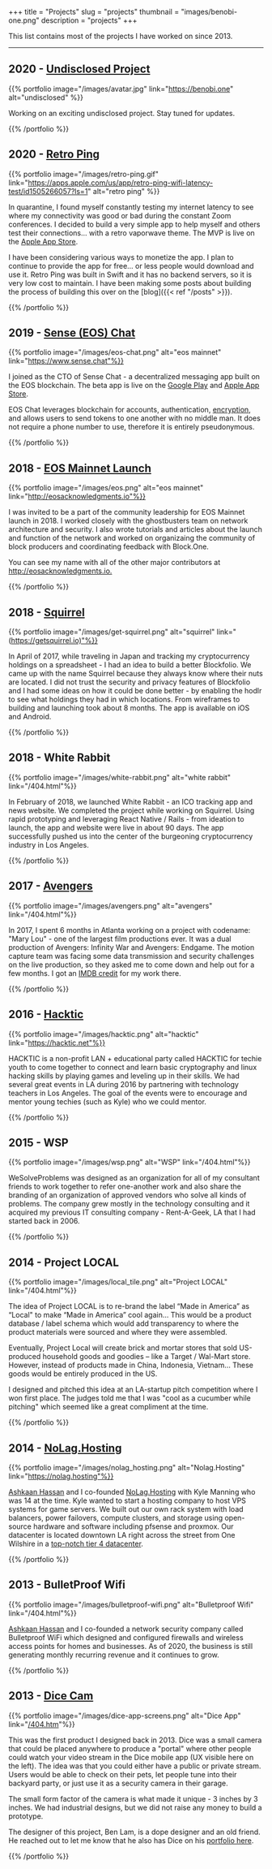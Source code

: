 +++
title = "Projects"
slug = "projects"
thumbnail = "images/benobi-one.png"
description = "projects"
+++

This list contains most of the projects I have worked on since 2013.

---------------------------
## 2020 - [Undisclosed Project](https://benobi.one)

{{% portfolio image="/images/avatar.jpg" link="https://benobi.one"  alt="undisclosed" %}}

Working on an exciting undisclosed project. Stay tuned for updates.

{{% /portfolio %}}

## 2020 - [Retro Ping](https://apps.apple.com/us/app/retro-ping-wifi-latency-test/id1505266057?ls=1)

{{% portfolio image="/images/retro-ping.gif" link="https://apps.apple.com/us/app/retro-ping-wifi-latency-test/id1505266057?ls=1"  alt="retro ping" %}}

In quarantine, I found myself constantly testing my internet latency to see where my connectivity was good or bad during the constant Zoom conferences. I decided to build a very simple app to help myself and others test their connections... with a retro vaporwave theme. The MVP is live on the [Apple App Store](https://apps.apple.com/us/app/retro-ping-wifi-latency-test/id1505266057?ls=1).

I have been considering various ways to monetize the app. I plan to continue to provide the app for free... or less people would download and use it. Retro Ping was built in Swift and it has no backend servers, so it is very low cost to maintain. I have been making some posts about building the process of building this over on the [blog]({{< ref "/posts" >}}).

{{% /portfolio %}}

## 2019 - [Sense (EOS) Chat](https://www.sense.chat)

{{% portfolio image="/images/eos-chat.png" alt="eos mainnet" link="https://www.sense.chat"%}}

I joined as the CTO of Sense Chat - a decentralized messaging app built on the EOS blockchain. The beta app is live on the [Google Play](https://play.google.com/store/apps/details?id=com.makesense.sensechat&hl=en_GB) and [Apple App Store](https://apps.apple.com/us/app/sense-chat/id1434117290).

EOS Chat leverages blockchain for accounts, authentication, [encryption](https://medium.com/sensechat/sense-chat-tech-c91295caf632), and allows users to send tokens to one another with no middle man. It does not require a phone number to use, therefore it is entirely pseudonymous.

{{% /portfolio %}}

## 2018 - [EOS Mainnet Launch](http://eosacknowledgments.io)

{{% portfolio image="/images/eos.png" alt="eos mainnet" link="<http://eosacknowledgments.io"%}}>

I was invited to be a part of the community leadership for EOS Mainnet launch in 2018. I worked closely with the ghostbusters team on network architecture and security. I also wrote tutorials and articles about the launch and function of the network and worked on organizaing the community of block producers and coordinating feedback with Block.One.

You can see my name with all of the other major contributors at <http://eosacknowledgments.io.>

{{% /portfolio %}}

## 2018 - [Squirrel](https://getsquirrel.io/)

{{% portfolio image="/images/get-squirrel.png" alt="squirrel" link="(<https://getsquirrel.io)"%}}>

In April of 2017, while traveling in Japan and tracking my cryptocurrency holdings on a spreadsheet - I had an idea to build a better Blockfolio. We came up with the name Squirrel because they always know where their nuts are located. I did not trust the security and privacy features of Blockfolio and I had some ideas on how it could be done better - by enabling the hodlr to see what holdings they had in which locations. From wireframes to building and launching took about 8 months. The app is available on iOS and Android.

{{% /portfolio %}}

## 2018 - White Rabbit

{{% portfolio image="/images/white-rabbit.png" alt="white rabbit" link="/404.html"%}}

In February of 2018, we launched White Rabbit - an ICO tracking app and news website. We completed the project while working on Squirrel. Using rapid prototyping and leveraging React Native / Rails - from ideation to launch, the app and website were live in about 90 days. The app successfully pushed us into the center of the burgeoning cryptocurrency industry in Los Angeles.

{{% /portfolio %}}

## 2017 - [Avengers](https://www.imdb.com/name/nm2974733)

{{% portfolio image="/images/avengers.png" alt="avengers" link="/404.html"%}}

In 2017, I spent 6 months in Atlanta working on a project with codename: "Mary Lou" - one of the largest film productions ever. It was a dual production of Avengers: Infinity War and Avengers: Endgame. The motion capture team was facing some data transmission and security challenges on the live production, so they asked me to come down and help out for a few months. I got an [IMDB credit](https://www.imdb.com/name/nm2974733/) for my work there.

{{% /portfolio %}}

## 2016 - [Hacktic](https://hacktic.net)

{{% portfolio image="/images/hacktic.png" alt="hacktic" link="<https://hacktic.net"%}}>

HACKTIC is a non-profit LAN + educational party called HACKTIC for techie youth to come together to connect and learn basic cryptography and linux hacking skills by playing games and leveling up in their skills. We had several great events in LA during 2016 by partnering with technology teachers in Los Angeles. The goal of the events were to encourage and mentor young techies (such as Kyle) who we could mentor.

{{% /portfolio %}}

## 2015 - WSP

{{% portfolio image="/images/wsp.png" alt="WSP" link="/404.html"%}}

WeSolveProblems was designed as an organization for all of my consultant friends to work together to refer one-another work and also share the branding of an organization of approved vendors who solve all kinds of problems. The company grew mostly in the technology consulting and it acquired my previous IT consulting company - Rent-A-Geek, LA that I had started back in 2006.

{{% /portfolio %}}

## 2014 - Project LOCAL

{{% portfolio image="/images/local_tile.png" alt="Project LOCAL" link="/404.html"%}}

The idea of Project LOCAL is to re-brand the label “Made in America” as “Local" to make “Made in America” cool again… This would be a product database / label schema which would add transparency to where the product materials were sourced and where they were assembled.

Eventually, Project Local will create brick and mortar stores that sold US-produced household goods and goodies – like a Target / Wal-Mart store. However, instead of products made in China, Indonesia, Vietnam… These goods would be entirely produced in the US.

I designed and pitched this idea at an LA-startup pitch competition where I won first place. The judges told me that I was "cool as a cucumber while pitching" which seemed like a great compliment at the time.

{{% /portfolio %}}

## 2014 - [NoLag.Hosting](https://nolag.hosting)

{{% portfolio image="/images/nolag_hosting.png" alt="Nolag.Hosting" link="<https://nolag.hosting"%}}>

[Ashkaan Hassan](https://www.linkedin.com/in/ashkaan/) and I co-founded [NoLag.Hosting](https://nolag.hosting) with Kyle Manning who was 14 at the time. Kyle wanted to start a hosting company to host VPS systems for game servers. We built out our own rack system with load balancers, power failovers, compute clusters, and storage using open-source hardware and software including pfsense and proxmox. Our datacenter is located downtown LA right across the street from One Wilshire in a [top-notch tier 4 datacenter](https://www.colocationamerica.com/data-center/tier-standards-overview.htm).

{{% /portfolio %}}

## 2013 - BulletProof Wifi

{{% portfolio image="/images/bulletproof-wifi.png" alt="Bulletproof Wifi" link="/404.html"%}}

[Ashkaan Hassan](https://www.linkedin.com/in/ashkaan/) and I co-founded a network security company called Bulletproof WiFi which designed and configured firewalls and wireless access points for homes and businesses. As of 2020, the business is still generating monthly recurring revenue and it continues to grow.

{{% /portfolio %}}

## 2013 - [Dice Cam](https://www.benlamjunbin.com/dice.html?fbclid=IwAR10l1f7Xp1vBbhwoXieCZvgxCTbzbwxIGCC4QIqyzR3lsr08fifuxHajR0)

{{% portfolio image="/images/dice-app-screens.png" alt="Dice App" link="[/404.htm](https://www.benlamjunbin.com/dice.html?fbclid=IwAR10l1f7Xp1vBbhwoXieCZvgxCTbzbwxIGCC4QIqyzR3lsr08fifuxHajR0)"%}}

This was the first product I designed back in 2013. Dice was a small camera that could be placed anywhere to produce a "portal" where other people could watch your video stream in the Dice mobile app (UX visible here on the left). The idea was that you could either have a public or private stream. Users would be able to check on their pets, let people tune into their backyard party, or just use it as a security camera in their garage.

The small form factor of the camera is what made it unique - 3 inches by 3 inches. We had industrial designs, but we did not raise any money to build a prototype.

The designer of this project, Ben Lam, is a dope designer and an old friend. He reached out to let me know that he also has Dice on his [portfolio here](https://www.benlamjunbin.com/dice.html?fbclid=IwAR10l1f7Xp1vBbhwoXieCZvgxCTbzbwxIGCC4QIqyzR3lsr08fifuxHajR0).

{{% /portfolio %}}
